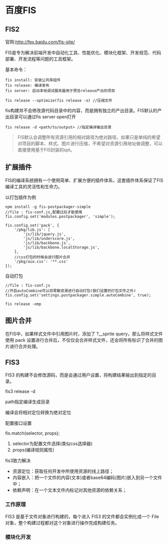 # 百度FIS

## FIS2

官网:http://fex.baidu.com/fis-site/

FIS是专为解决前端开发中自动化工具、性能优化、模块化框架、开发规范、代码部署、开发流程等问题的工具框架。

基本命令：

```fis
fis install: 安装公共库组件
fis release: 编译发布
fis server: 启动本地调试服务器用于预览release产出的项目

fis release --optimize(fis release -o) //压缩文件
```
fis构建并不会修改源代码目录中的内容，而是拥有独立的产出目录。FIS默认的产出目录可以通过fis server open打开

```fis
fis release -d <path/to/output> //指定编译输出目录
```

> FIS默认会调整所有资源引用的相对路径为绝对路径，如果只是单纯的希望对项目的脚本、样式、图片进行压缩，不希望对资源引用地址做调整，可以直接使用基于FIS封装的spt。

## 扩展插件

FIS的编译系统拥有一个使用简单、扩展方便的插件体系，这套插件体系保证了FIS编译工具的灵活性和生命力。

以打包插件为例

```node
npm install -g fis-postpackager-simple
//file : fis-conf.js,配置过后才能使用
fis.config.set('modules.postpackager', 'simple');

fis.config.set('pack', {
    '/pkg/lib.js': [
        'js/lib/jquery.js',
        'js/lib/underscore.js',
        'js/lib/backbone.js',
        'js/lib/backbone.localStorage.js',
    ],
    //css打包的时候会进行图片合并
    '/pkg/aio.css': '**.css'
});
```

自动打包

```fis
//file : fis-conf.js
//开启autoCombine可以将零散资源进行自动打包(我们设置的打包文件之外)
fis.config.set('settings.postpackager.simple.autoCombine', true);

fis release -omp
```


## 图片合并

在FIS中，如果样式文件中引用图片时，添加了 ?__sprite query，那么将样式文件使用 pack 设置进行合并后，不仅仅会合并样式文件，还会将所有标识了合并的图片进行合并处理。



## FIS3

FIS3 的构建不会修改源码，而是会通过用户设置，将构建结果输出到指定的目录。

fis3 release -d <path>

path指定编译生成目录

编译会将相对定位转换为绝对定位

配置接口设置

fis.match(selector, props);

1. selector为配置文件选择(类似css选择器)
2. props(编译规则属性)


fis3致力解决

* 资源定位：获取任何开发中所使用资源的线上路径；
* 内容嵌入：把一个文件的内容(文本)或者base64编码(图片)嵌入到另一个文件中；
* 依赖声明：在一个文本文件内标记对其他资源的依赖关系；

### 工作原理

FIS3 是基于文件对象进行构建的，每个进入 FIS3 的文件都会实例化成一个 File 对象，整个构建过程都对这个对象进行操作完成构建任务。


### 模块化开发

